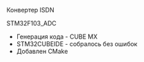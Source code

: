 Конвертер ISDN

STM32F103_ADC 
- Генерация кода - CUBE MX
- STM32CUBEIDE - собралось без ошибок
- Добавлен CMake 
